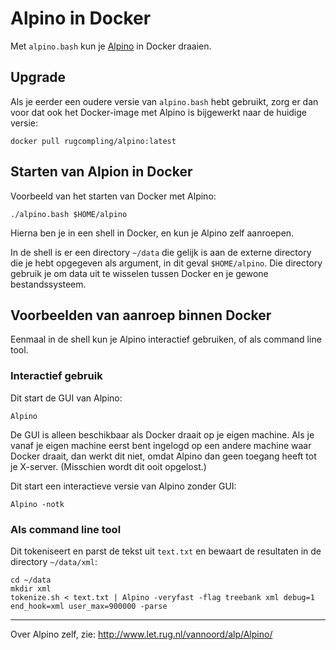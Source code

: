 # Alpino in Docker #

Met `alpino.bash` kun je [Alpino](http://www.let.rug.nl/vannoord/alp/Alpino/) in Docker draaien.

## Upgrade ##

Als je eerder een oudere versie van `alpino.bash` hebt gebruikt, zorg er
dan voor dat ook het Docker-image met Alpino is bijgewerkt naar de huidige
versie:

    docker pull rugcompling/alpino:latest

## Starten van Alpion in Docker ##

Voorbeeld van het starten van Docker met Alpino:

    ./alpino.bash $HOME/alpino

Hierna ben je in een shell in Docker, en kun je Alpino zelf aanroepen.

In de shell is er een directory `~/data` die gelijk is aan de externe
directory die je hebt opgegeven als argument, in dit geval
`$HOME/alpino`. Die directory gebruik je om data uit te wisselen tussen
Docker en je gewone bestandssysteem.

## Voorbeelden van aanroep binnen Docker ##

Eenmaal in de shell kun je Alpino interactief gebruiken, of als command
line tool.

### Interactief gebruik ###

Dit start de GUI van Alpino:

    Alpino

De GUI is alleen beschikbaar als Docker draait op je eigen machine. Als
je vanaf je eigen machine eerst bent ingelogd op een andere machine waar
Docker draait, dan werkt dit niet, omdat Alpino dan geen toegang heeft
tot je X-server. (Misschien wordt dit ooit opgelost.)

Dit start een interactieve versie van Alpino zonder GUI:

    Alpino -notk

### Als command line tool ###

Dit tokeniseert en parst de tekst uit `text.txt` en bewaart de resultaten
in de directory `~/data/xml`:

	cd ~/data
	mkdir xml
    tokenize.sh < text.txt | Alpino -veryfast -flag treebank xml debug=1 end_hook=xml user_max=900000 -parse

* * * * *
Over Alpino zelf, zie:
http://www.let.rug.nl/vannoord/alp/Alpino/
